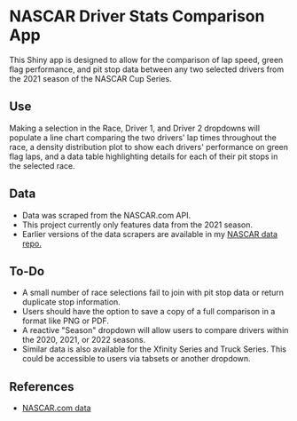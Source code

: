 # NASCAR Driver Stats Comparison App

This Shiny app is designed to allow for the comparison of lap speed, green flag performance, and pit stop data between any two selected drivers from the 2021
season of the NASCAR Cup Series.

## Use

Making a selection in the Race, Driver 1, and Driver 2 dropdowns will populate a line chart comparing the two drivers' lap times throughout the race,
a density distribution plot to show each drivers' performance on green flag laps, and a data table highlighting details for each of their pit stops in the selected race.

## Data

- Data was scraped from the NASCAR.com API.
- This project currently only features data from the 2021 season.
- Earlier versions of the data scrapers are available in my [NASCAR data repo.](https://github.com/jbrooksdata/nascar-data)

## To-Do

- A small number of race selections fail to join with pit stop data or return duplicate stop information.
- Users should have the option to save a copy of a full comparison in a format like PNG or PDF.
- A reactive "Season" dropdown will allow users to compare drivers within the 2020, 2021, or 2022 seasons.
- Similar data is also available for the Xfinity Series and Truck Series. This could be accessible to users via tabsets or another dropdown.

## References

- [NASCAR.com data](https://www.nascar.com/results/racecenter/2021/nascar-cup-series/daytona-500/stn/recap/#)

